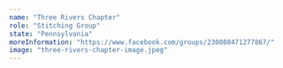 ```yaml
---
name: "Three Rivers Chapter"
role: "Stitching Group"
state: "Pennsylvania"
moreInformation: "https://www.facebook.com/groups/230088471277867/"
image: "three-rivers-chapter-image.jpeg"
---
```

